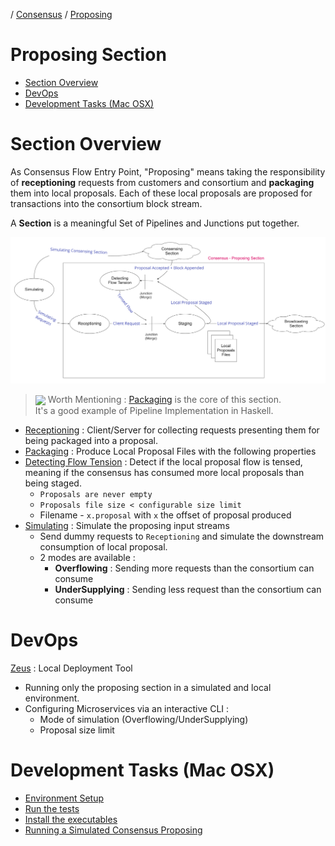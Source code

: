 / [Consensus](https://github.com/dolla-consortium/consensus) / [Proposing](#proposing-section)
# Proposing Section

- [Section Overview](#section-overview)
- [DevOps](#devops)
- [Development Tasks (Mac OSX)](#development-tasks-mac-osx)


# Section Overview

As Consensus Flow Entry Point, "Proposing" means taking the responsibility of
**receptioning** requests from customers and consortium and **packaging** them into local proposals.
Each of these local proposals are proposed for transactions into the consortium block stream.

A **Section** is a meaningful Set of Pipelines and Junctions put together.

![proposing-overview](documentation/media/proposing-overview.png)

> <img align="center" src="https://via.placeholder.com/15/24A712/000000?text=+"> Worth Mentioning : [Packaging](/packages/packaging/) is the core of this section.  
> It's a good example of Pipeline Implementation in Haskell.

- [Receptioning](/packages/receptioning) : Client/Server for collecting requests presenting them for being packaged into a proposal.
- [Packaging](/packages/packaging/) : Produce Local Proposal Files with the following properties
- [Detecting Flow Tension](/packages/detecting-tension) : Detect if the local proposal flow is tensed, meaning if the consensus has consumed more local proposals than being staged.
  - `Proposals are never empty`
  - `Proposals file size < configurable size limit`
  - Filename - `x.proposal` with `x` the offset of proposal produced
- [Simulating](/packages/simulating) : Simulate the proposing input streams
  - Send dummy requests to `Receptioning` and simulate the downstream consumption of local proposal.
  - 2 modes are available :
    - **Overflowing** : Sending more requests than the consortium can consume
    - **UnderSupplying** : Sending less request than the consortium can consume


# DevOps

[Zeus](/packages/zeus) : Local Deployment Tool
- Running only the proposing section in a simulated and local environment.
- Configuring Microservices via an interactive CLI :
  - Mode of simulation (Overflowing/UnderSupplying)
  - Proposal size limit

# Development Tasks (Mac OSX)

- [Environment Setup](documentation/development-task.md#environment-setup)
- [Run the tests](documentation/development-task.md#run-the-tests)
- [Install the executables](documentation/development-task.md#install-the-executables)
- [Running a Simulated Consensus Proposing](documentation/development-task.md#running-a-simulated-consensus-proposing)